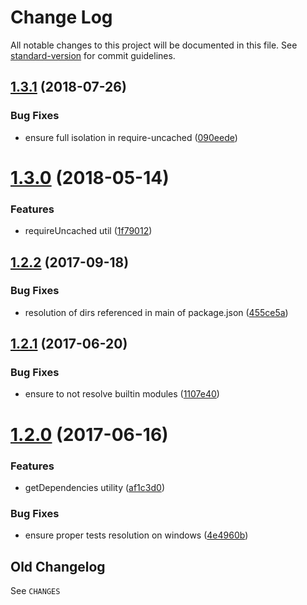 # Change Log

All notable changes to this project will be documented in this file. See [standard-version](https://github.com/conventional-changelog/standard-version) for commit guidelines.

<a name="1.3.1"></a>
## [1.3.1](https://github.com/medikoo/cjs-module/compare/v1.3.0...v1.3.1) (2018-07-26)


### Bug Fixes

* ensure full isolation in require-uncached ([090eede](https://github.com/medikoo/cjs-module/commit/090eede))



<a name="1.3.0"></a>
# [1.3.0](https://github.com/medikoo/cjs-module/compare/v1.2.2...v1.3.0) (2018-05-14)


### Features

* requireUncached util ([1f79012](https://github.com/medikoo/cjs-module/commit/1f79012))



<a name="1.2.2"></a>
## [1.2.2](https://github.com/medikoo/cjs-module/compare/v1.2.1...v1.2.2) (2017-09-18)


### Bug Fixes

* resolution of dirs referenced in main of package.json ([455ce5a](https://github.com/medikoo/cjs-module/commit/455ce5a))



<a name="1.2.1"></a>
## [1.2.1](https://github.com/medikoo/cjs-module/compare/v1.2.0...v1.2.1) (2017-06-20)


### Bug Fixes

* ensure to not resolve builtin modules ([1107e40](https://github.com/medikoo/cjs-module/commit/1107e40))



<a name="1.2.0"></a>
# [1.2.0](https://github.com/medikoo/cjs-module/compare/v1.1.0...v1.2.0) (2017-06-16)

### Features

* getDependencies utility ([af1c3d0](https://github.com/medikoo/cjs-module/commit/af1c3d0))

### Bug Fixes

* ensure proper tests resolution on windows ([4e4960b](https://github.com/medikoo/cjs-module/commit/4e4960b))


## Old Changelog

See `CHANGES`
